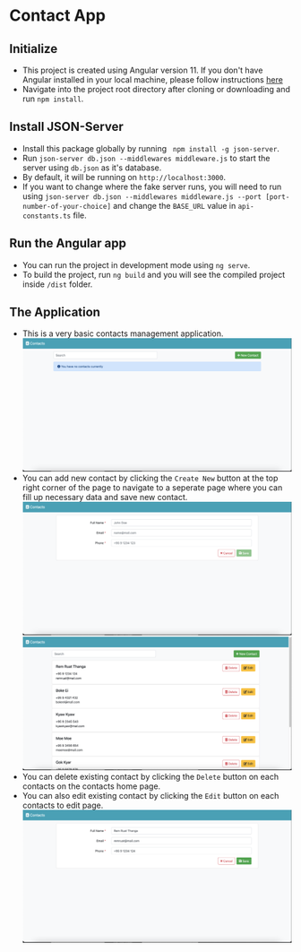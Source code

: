 # Contact App

## Initialize

- This project is created using Angular version 11. If you don't have Angular installed in your local machine, please follow instructions [here](https://angular.io/guide/setup-local)
- Navigate into the project root directory after cloning or downloading and run `npm install`.

## Install JSON-Server

- Install this package globally by running ` npm install -g json-server`.
- Run `json-server db.json --middlewares middleware.js` to start the server using `db.json` as it's database.
- By default, it will be running on `http://localhost:3000`.
- If you want to change where the fake server runs, you will need to run using `json-server db.json --middlewares middleware.js --port [port-number-of-your-choice]` and change the `BASE_URL` value in `api-constants.ts` file.

## Run the Angular app

- You can run the project in development mode using `ng serve`.
- To build the project, run `ng build` and you will see the compiled project inside `/dist` folder.

## The Application

- This is a very basic contacts management application.
  <img src="/src/assets/home-new.png" alt="Contacts Home Page"/>
- You can add new contact by clicking the `Create New` button at the top right corner of the page to navigate to a seperate page where you can fill up necessary data and save new contact.
  <img src="/src/assets/new.png" alt="Create New Contact Page"/>
  <img src="/src/assets/home.png" alt="Contacts Home Page"/>
- You can delete existing contact by clicking the `Delete` button on each contacts on the contacts home page.
- You can also edit existing contact by clicking the `Edit` button on each contacts to edit page.
  <img src="/src/assets/detail.png" alt="Edit Contacts Page"/>
